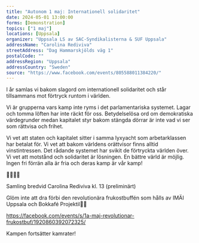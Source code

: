 ```yaml
---
title: "Autonom 1 maj: Internationell solidaritet"
date: 2024-05-01 13:00:00
forms: [Demonstration]
topics: ["1 maj"]
locations: [Uppsala]
organizer: "Uppsala LS av SAC-Syndikalisterna & SUF Uppsala"
addressName: "Carolina Rediviva"
streetAddress: "Dag Hammarskjölds väg 1"
postalCode: ""
addressRegion: "Uppsala"
addressCountry: "Sweden"
source: "https://www.facebook.com/events/805588011384220/"
---
```

I år samlas vi bakom slagord om internationell solidaritet och står tillsammans mot förtryck runtom i världen.

Vi är grupperna vars kamp inte ryms i det parlamentariska systemet. Lagar och tomma löften har inte räckt för oss. Betydelselösa ord om demokratiska värdegrunder medan kapitalet styr bakom stängda dörrar är inte vad vi ser som rättvisa och frihet.

Vi vet att staten och kapitalet sitter i samma lyxyacht som arbetarklassen har betalat för. Vi vet att bakom världens orättvisor finns alltid vinstintressen. Det rådande systemet har svikit de förtryckta världen över. Vi vet att motstånd och solidaritet är lösningen. En bättre värld är möjlig. Ingen fri förrän alla är fria och deras kamp är vår kamp!

🏴🚩🏴🚩

Samling bredvid Carolina Rediviva kl. 13 (preliminärt)

Glöm inte att dra förbi den revolutionära frukostbuffén som hålls av IMÄI Uppsala och Bokkafé Projektil🚩🔥

https://facebook.com/events/s/1a-maj-revolutionar-frukostbuf/1920860392072325/

Kampen fortsätter kamrater!
